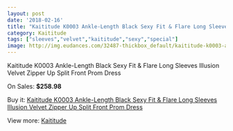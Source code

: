 ```yaml
---
layout: post
date: '2018-02-16'
title: "Kaititude K0003 Ankle-Length Black Sexy Fit & Flare Long Sleeves Illusion Velvet Zipper Up Split Front Prom Dress"
category: Kaititude
tags: ["sleeves","velvet","kaititude","sexy","special"]
image: http://img.eudances.com/32487-thickbox_default/kaititude-k0003-ankle-length-black-sexy-fit-flare-long-sleeves-illusion-velvet-zipper-up-split-front-prom-dress.jpg
---
```

Kaititude K0003 Ankle-Length Black Sexy Fit & Flare Long Sleeves Illusion Velvet Zipper Up Split Front Prom Dress

On Sales: **$258.98**
<a href="https://www.eudances.com/en/kaititude/10068-kaititude-k0003-ankle-length-black-sexy-fit-flare-long-sleeves-illusion-velvet-zipper-up-split-front-prom-dress.html"><amp-img layout="responsive" width="600" height="600" src="//img.eudances.com/32487-thickbox_default/kaititude-k0003-ankle-length-black-sexy-fit-flare-long-sleeves-illusion-velvet-zipper-up-split-front-prom-dress.jpg" alt="Kaititude K0003 Ankle-Length Black Sexy Fit & Flare Long Sleeves Illusion Velvet Zipper Up Split Front Prom Dress 0" /></a>
<a href="https://www.eudances.com/en/kaititude/10068-kaititude-k0003-ankle-length-black-sexy-fit-flare-long-sleeves-illusion-velvet-zipper-up-split-front-prom-dress.html"><amp-img layout="responsive" width="600" height="600" src="//img.eudances.com/32493-thickbox_default/kaititude-k0003-ankle-length-black-sexy-fit-flare-long-sleeves-illusion-velvet-zipper-up-split-front-prom-dress.jpg" alt="Kaititude K0003 Ankle-Length Black Sexy Fit & Flare Long Sleeves Illusion Velvet Zipper Up Split Front Prom Dress 1" /></a>
<a href="https://www.eudances.com/en/kaititude/10068-kaititude-k0003-ankle-length-black-sexy-fit-flare-long-sleeves-illusion-velvet-zipper-up-split-front-prom-dress.html"><amp-img layout="responsive" width="600" height="600" src="//img.eudances.com/32492-thickbox_default/kaititude-k0003-ankle-length-black-sexy-fit-flare-long-sleeves-illusion-velvet-zipper-up-split-front-prom-dress.jpg" alt="Kaititude K0003 Ankle-Length Black Sexy Fit & Flare Long Sleeves Illusion Velvet Zipper Up Split Front Prom Dress 2" /></a>
<a href="https://www.eudances.com/en/kaititude/10068-kaititude-k0003-ankle-length-black-sexy-fit-flare-long-sleeves-illusion-velvet-zipper-up-split-front-prom-dress.html"><amp-img layout="responsive" width="600" height="600" src="//img.eudances.com/32491-thickbox_default/kaititude-k0003-ankle-length-black-sexy-fit-flare-long-sleeves-illusion-velvet-zipper-up-split-front-prom-dress.jpg" alt="Kaititude K0003 Ankle-Length Black Sexy Fit & Flare Long Sleeves Illusion Velvet Zipper Up Split Front Prom Dress 3" /></a>
<a href="https://www.eudances.com/en/kaititude/10068-kaititude-k0003-ankle-length-black-sexy-fit-flare-long-sleeves-illusion-velvet-zipper-up-split-front-prom-dress.html"><amp-img layout="responsive" width="600" height="600" src="//img.eudances.com/32490-thickbox_default/kaititude-k0003-ankle-length-black-sexy-fit-flare-long-sleeves-illusion-velvet-zipper-up-split-front-prom-dress.jpg" alt="Kaititude K0003 Ankle-Length Black Sexy Fit & Flare Long Sleeves Illusion Velvet Zipper Up Split Front Prom Dress 4" /></a>
<a href="https://www.eudances.com/en/kaititude/10068-kaititude-k0003-ankle-length-black-sexy-fit-flare-long-sleeves-illusion-velvet-zipper-up-split-front-prom-dress.html"><amp-img layout="responsive" width="600" height="600" src="//img.eudances.com/32489-thickbox_default/kaititude-k0003-ankle-length-black-sexy-fit-flare-long-sleeves-illusion-velvet-zipper-up-split-front-prom-dress.jpg" alt="Kaititude K0003 Ankle-Length Black Sexy Fit & Flare Long Sleeves Illusion Velvet Zipper Up Split Front Prom Dress 5" /></a>
<a href="https://www.eudances.com/en/kaititude/10068-kaititude-k0003-ankle-length-black-sexy-fit-flare-long-sleeves-illusion-velvet-zipper-up-split-front-prom-dress.html"><amp-img layout="responsive" width="600" height="600" src="//img.eudances.com/32488-thickbox_default/kaititude-k0003-ankle-length-black-sexy-fit-flare-long-sleeves-illusion-velvet-zipper-up-split-front-prom-dress.jpg" alt="Kaititude K0003 Ankle-Length Black Sexy Fit & Flare Long Sleeves Illusion Velvet Zipper Up Split Front Prom Dress 6" /></a>

Buy it: [Kaititude K0003 Ankle-Length Black Sexy Fit & Flare Long Sleeves Illusion Velvet Zipper Up Split Front Prom Dress](https://www.eudances.com/en/kaititude/10068-kaititude-k0003-ankle-length-black-sexy-fit-flare-long-sleeves-illusion-velvet-zipper-up-split-front-prom-dress.html "Kaititude K0003 Ankle-Length Black Sexy Fit & Flare Long Sleeves Illusion Velvet Zipper Up Split Front Prom Dress")

View more: [Kaititude](https://www.eudances.com/en/174-kaititude "Kaititude")